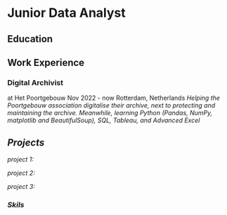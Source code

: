 # Junior Data Analyst

## Education

## Work Experience
### Digital Archivist 
at Het Poortgebouw
Nov 2022 - now
Rotterdam, Netherlands
<i> Helping the Poortgebouw association digitalise their archive, next to protecting and maintaining the archive. 
Meanwhile, learning Python (Pandas, NumPy, matplotlib and BeautifulSoup),
SQL, Tableau, and Advanced Excel

## Projects

project 1:

project 2:

project 3:

### Skils
